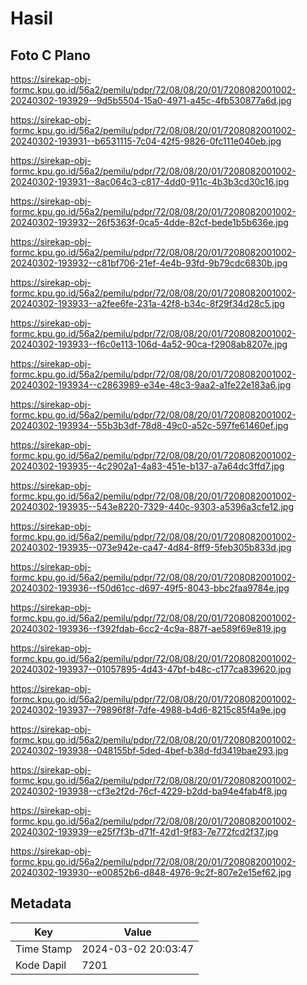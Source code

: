 # Hasil

## Foto C Plano

https://sirekap-obj-formc.kpu.go.id/56a2/pemilu/pdpr/72/08/08/20/01/7208082001002-20240302-193929--9d5b5504-15a0-4971-a45c-4fb530877a6d.jpg

https://sirekap-obj-formc.kpu.go.id/56a2/pemilu/pdpr/72/08/08/20/01/7208082001002-20240302-193931--b6531115-7c04-42f5-9826-0fc111e040eb.jpg

https://sirekap-obj-formc.kpu.go.id/56a2/pemilu/pdpr/72/08/08/20/01/7208082001002-20240302-193931--8ac064c3-c817-4dd0-911c-4b3b3cd30c16.jpg

https://sirekap-obj-formc.kpu.go.id/56a2/pemilu/pdpr/72/08/08/20/01/7208082001002-20240302-193932--26f5363f-0ca5-4dde-82cf-bede1b5b636e.jpg

https://sirekap-obj-formc.kpu.go.id/56a2/pemilu/pdpr/72/08/08/20/01/7208082001002-20240302-193932--c81bf706-21ef-4e4b-93fd-9b79cdc6830b.jpg

https://sirekap-obj-formc.kpu.go.id/56a2/pemilu/pdpr/72/08/08/20/01/7208082001002-20240302-193933--a2fee6fe-231a-42f8-b34c-8f29f34d28c5.jpg

https://sirekap-obj-formc.kpu.go.id/56a2/pemilu/pdpr/72/08/08/20/01/7208082001002-20240302-193933--f6c0e113-106d-4a52-90ca-f2908ab8207e.jpg

https://sirekap-obj-formc.kpu.go.id/56a2/pemilu/pdpr/72/08/08/20/01/7208082001002-20240302-193934--c2863989-e34e-48c3-9aa2-a1fe22e183a6.jpg

https://sirekap-obj-formc.kpu.go.id/56a2/pemilu/pdpr/72/08/08/20/01/7208082001002-20240302-193934--55b3b3df-78d8-49c0-a52c-597fe61460ef.jpg

https://sirekap-obj-formc.kpu.go.id/56a2/pemilu/pdpr/72/08/08/20/01/7208082001002-20240302-193935--4c2902a1-4a83-451e-b137-a7a64dc3ffd7.jpg

https://sirekap-obj-formc.kpu.go.id/56a2/pemilu/pdpr/72/08/08/20/01/7208082001002-20240302-193935--543e8220-7329-440c-9303-a5396a3cfe12.jpg

https://sirekap-obj-formc.kpu.go.id/56a2/pemilu/pdpr/72/08/08/20/01/7208082001002-20240302-193935--073e942e-ca47-4d84-8ff9-5feb305b833d.jpg

https://sirekap-obj-formc.kpu.go.id/56a2/pemilu/pdpr/72/08/08/20/01/7208082001002-20240302-193936--f50d61cc-d697-49f5-8043-bbc2faa9784e.jpg

https://sirekap-obj-formc.kpu.go.id/56a2/pemilu/pdpr/72/08/08/20/01/7208082001002-20240302-193936--f392fdab-6cc2-4c9a-887f-ae589f69e819.jpg

https://sirekap-obj-formc.kpu.go.id/56a2/pemilu/pdpr/72/08/08/20/01/7208082001002-20240302-193937--01057895-4d43-47bf-b48c-c177ca839620.jpg

https://sirekap-obj-formc.kpu.go.id/56a2/pemilu/pdpr/72/08/08/20/01/7208082001002-20240302-193937--79896f8f-7dfe-4988-b4d6-8215c85f4a9e.jpg

https://sirekap-obj-formc.kpu.go.id/56a2/pemilu/pdpr/72/08/08/20/01/7208082001002-20240302-193938--048155bf-5ded-4bef-b38d-fd3419bae293.jpg

https://sirekap-obj-formc.kpu.go.id/56a2/pemilu/pdpr/72/08/08/20/01/7208082001002-20240302-193938--cf3e2f2d-76cf-4229-b2dd-ba94e4fab4f8.jpg

https://sirekap-obj-formc.kpu.go.id/56a2/pemilu/pdpr/72/08/08/20/01/7208082001002-20240302-193939--e25f7f3b-d71f-42d1-9f83-7e772fcd2f37.jpg

https://sirekap-obj-formc.kpu.go.id/56a2/pemilu/pdpr/72/08/08/20/01/7208082001002-20240302-193930--e00852b6-d848-4976-9c2f-807e2e15ef62.jpg


## Metadata

| Key        | Value               |
| ---------- | ------------------- |
| Time Stamp | 2024-03-02 20:03:47 |
| Kode Dapil | 7201                |



